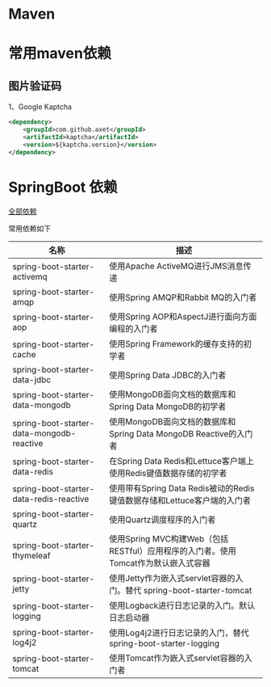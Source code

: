 # Maven 

# 常用maven依赖

## 图片验证码

1、Google Kaptcha

```xml
<dependency>
    <groupId>com.github.axet</groupId>
    <artifactId>kaptcha</artifactId>
    <version>${kaptcha.version}</version>
</dependency>
```





# SpringBoot 依赖

[全部依赖](https://docs.spring.io/spring-boot/docs/2.2.0.BUILD-SNAPSHOT/reference/html/using-spring-boot.html#using-boot-maven)

常用依赖如下

| 名称                                      | 描述                                                         |
| ----------------------------------------- | ------------------------------------------------------------ |
| spring-boot-starter-activemq              | 使用Apache ActiveMQ进行JMS消息传递                           |
| spring-boot-starter-amqp                  | 使用Spring AMQP和Rabbit MQ的入门者                           |
| spring-boot-starter-aop                   | 使用Spring AOP和AspectJ进行面向方面编程的入门者              |
| spring-boot-starter-cache                 | 使用Spring Framework的缓存支持的初学者                       |
| spring-boot-starter-data-jdbc             | 使用Spring Data JDBC的入门者                                 |
| spring-boot-starter-data-mongodb          | 使用MongoDB面向文档的数据库和Spring Data MongoDB的初学者     |
| spring-boot-starter-data-mongodb-reactive | 使用MongoDB面向文档的数据库和Spring Data MongoDB Reactive的入门者 |
| spring-boot-starter-data-redis            | 在Spring Data Redis和Lettuce客户端上使用Redis键值数据存储的初学者 |
| spring-boot-starter-data-redis-reactive   | 使用带有Spring Data Redis被动的Redis键值数据存储和Lettuce客户端的入门者 |
| spring-boot-starter-quartz                | 使用Quartz调度程序的入门者                                   |
| spring-boot-starter-thymeleaf             | 使用Spring MVC构建Web（包括RESTful）应用程序的入门者。使用Tomcat作为默认嵌入式容器 |
| spring-boot-starter-jetty                 | 使用Jetty作为嵌入式servlet容器的入门。替代 spring-boot-starter-tomcat |
| spring-boot-starter-logging               | 使用Logback进行日志记录的入门。默认日志启动器                |
| spring-boot-starter-log4j2                | 使用Log4j2进行日志记录的入门，替代spring-boot-starter-logging |
| spring-boot-starter-tomcat                | 使用Tomcat作为嵌入式servlet容器的入门者                      |

